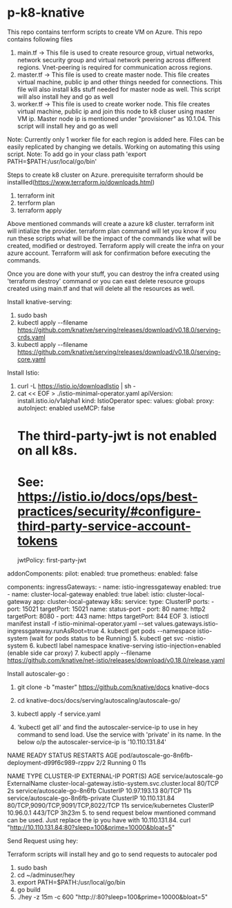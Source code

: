 # p-k8-knative 

This repo contains terrform scripts to create VM on Azure. This repo contains following files

1. main.tf  -> This file is used to create resource group, virtual networks, network security group and virtual network peering across different regions. Vnet-peering is required for communication across regions. 
2. master.tf -> This file is used to create master node. This file creates virtual machine, public ip and other things needed for connections. This file will also install k8s stuff needed for master node as well. This script will also install hey and go as well
3. worker<num>.tf -> This file is used to create worker node. This file creates virtual machine, public ip and join this node to k8 cluser using master VM ip. Master node ip is mentioned under "provisioner" as 10.1.04. This script will install hey and go as well

Note: Currently only 1 worker file for each region is added here. Files can be easily replicated by changing we details. Working on automating this using script. 
Note: To add go in your class path 'export PATH=$PATH:/usr/local/go/bin'

Steps to create k8 cluster on Azure. prerequisite terraform should be installled(https://www.terraform.io/downloads.html)

1. terraform init
2. terrform plan
3. terraform apply 

Above mentioned commands will create a azure k8 cluster. terraform init will intialize the provider. terraform plan command will let you know if you run these scripts what will be the impact of the commands like what will be created, modified or destroyed. Terraform apply will create the infra on your azure account. Terraform will ask for confirmation before executing the commands.

Once you are done with your stuff, you can destroy the infra created using 'terraform destroy' command or you can east delete resource groups created using main.tf and that will delete all the resources as well.


Install knative-serving:

1. sudo bash
2. kubectl apply --filename https://github.com/knative/serving/releases/download/v0.18.0/serving-crds.yaml
3. kubectl apply --filename https://github.com/knative/serving/releases/download/v0.18.0/serving-core.yaml

Install Istio: 
1. curl -L https://istio.io/downloadIstio | sh -
2. cat << EOF > ./istio-minimal-operator.yaml
apiVersion: install.istio.io/v1alpha1
kind: IstioOperator
spec:
  values:
    global:
      proxy:
        autoInject: enabled
      useMCP: false
      # The third-party-jwt is not enabled on all k8s.
      # See: https://istio.io/docs/ops/best-practices/security/#configure-third-party-service-account-tokens
      jwtPolicy: first-party-jwt

  addonComponents:
    pilot:
      enabled: true
    prometheus:
      enabled: false

  components:
    ingressGateways:
      - name: istio-ingressgateway
        enabled: true
      - name: cluster-local-gateway
        enabled: true
        label:
          istio: cluster-local-gateway
          app: cluster-local-gateway
        k8s:
          service:
            type: ClusterIP
            ports:
            - port: 15021
              targetPort: 15021
              name: status-port
            - port: 80
              name: http2
              targetPort: 8080
            - port: 443
              name: https
              targetPort: 844
EOF
3. istioctl manifest install -f istio-minimal-operator.yaml  --set values.gateways.istio-ingressgateway.runAsRoot=true
4. kubectl get pods --namespace istio-system   (wait for pods status to be Running)
5. kubectl get svc -nistio-system
6. kubectl label namespace knative-serving istio-injection=enabled  (enable side car proxy)
7. kubectl apply --filename https://github.com/knative/net-istio/releases/download/v0.18.0/release.yaml


Install autoscaler-go :
 
 
  1. git clone -b "master" https://github.com/knative/docs knative-docs
  
  2. cd knative-docs/docs/serving/autoscaling/autoscale-go/
  
  3. kubectl apply -f service.yaml
  
  4. 'kubectl get all'  and find the autoscaler-service-ip to use in hey command to send load. Use the service with 'private' in its name. In the below o/p the autoscaler-service-ip is '10.110.131.84'
  
  
  NAME                                                READY   STATUS    RESTARTS   AGE
pod/autoscale-go-8n6fb-deployment-d99f6c989-rzppv   2/2     Running   0          11s

NAME                                 TYPE           CLUSTER-IP      EXTERNAL-IP                                            PORT(S)                             AGE
service/autoscale-go                 ExternalName   <none>          cluster-local-gateway.istio-system.svc.cluster.local   80/TCP                              2s
service/autoscale-go-8n6fb           ClusterIP      10.97.193.13    <none>                                                 80/TCP                              11s
service/autoscale-go-8n6fb-private   ClusterIP      10.110.131.84   <none>                                                 80/TCP,9090/TCP,9091/TCP,8022/TCP   11s
service/kubernetes                   ClusterIP      10.96.0.1       <none>                                                 443/TCP                             3h23m
5. to send request below mwntioned command can be used. Just replace the ip you have with 10.110.131.84.
 curl "http://10.110.131.84:80?sleep=100&prime=10000&bloat=5"


Send Request using hey: 

Terraform scripts will install hey and go to send requests to autocaler pod

1. sudo bash
2. cd ~/adminuser/hey
3. export PATH=$PATH:/usr/local/go/bin
4. go build
5. ./hey -z 15m -c 600 "http://<autoscaler-service-ip>:80?sleep=100&prime=10000&bloat=5" 


